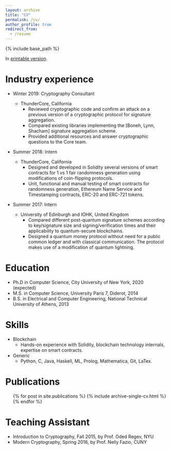 ```yaml
---
layout: archive
title: "CV"
permalink: /cv/
author_profile: true
redirect_from:
  - /resume
---
```


{% include base_path %}

In [printable version](https://docs.google.com/document/d/1cQ0d0CVGzYeGkpc_2Wu0gw3RMXgCAl4kxxrNCcdT4xU/export?format=pdf).

Industry experience
======
* Winter 2019: Cryptography Consultant
  * ThunderCore, California
    * Reviewed cryptographic code and confirm an attack on a previous version of a cryptographic protocol for signature aggregation.
    * Compared existing libraries implementing the [Boneh, Lynn, Shacham] signature aggregation scheme.
    * Provided additional resources and answer cryptographic questions to the Core team.

* Summer 2018: Intern
  * ThunderCore, California
    * Designed and developed in Solidity several versions of smart contracts for 1 vs 1 fair randomness generation using modifications of coin-flipping protocols.
    * Unit, functional and manual testing of smart contracts for randomness generation, Ethereum Name Service and Timestamping contracts, ERC-20 and ERC-721 tokens.

* Summer 2017: Intern
  * University of Edinburgh and IOHK, United Kingdom
    * Compared different post-quantum signature schemes according to key/signature size and signing/verification times and their applicability to quantum-secure blockchains.
    * Designed a quantum money protocol without need for a public common ledger and with classical communication. The protocol makes use of a modification of quantum lightning.

Education
======
* Ph.D in Computer Science, City University of New York, 2020 (expected)
* M.S. in Computer Science, University Paris 7, Diderot, 2014
* B.S. in Electrical and Computer Engineering, National Technical University of Athens, 2013
  
Skills
======
* Blockchain
  * Hands-on experience with Solidity, blockchain technology internals, expertise on smart contracts.
* Generic
  * Python, C, Java, Haskell, ML, Prolog, Mathematica, Git, LaTex.

Publications
======
  <ul>{% for post in site.publications %}
    {% include archive-single-cv.html %}
  {% endfor %}</ul>
  
Teaching Assistant
======
* Introduction to Cryptography, Fall 2015, by Prof. Oded Regev, NYU
* Modern Cryptography, Spring 2016, by Prof. Nelly Fazio, CUNY
